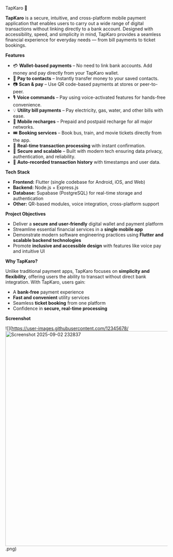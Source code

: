 TapKaro 🚀

**TapKaro** is a secure, intuitive, and cross-platform mobile payment application that enables users to carry out a wide range of digital transactions without linking directly to a bank account. Designed with accessibility, speed, and simplicity in mind, TapKaro provides a seamless financial experience for everyday needs — from bill payments to ticket bookings.



**Features**

- 💳 **Wallet-based payments** – No need to link bank accounts. Add money and pay directly from your TapKaro wallet.
- 📱 **Pay to contacts** – Instantly transfer money to your saved contacts.
- 📷 **Scan & pay** – Use QR code-based payments at stores or peer-to-peer.
- 🎙️ **Voice commands** – Pay using voice-activated features for hands-free convenience.
- 💡 **Utility bill payments** – Pay electricity, gas, water, and other bills with ease.
- 📲 **Mobile recharges** – Prepaid and postpaid recharge for all major networks.
- 🎟️ **Booking services** – Book bus, train, and movie tickets directly from the app.
- 🔄 **Real-time transaction processing** with instant confirmation.
- 🔐 **Secure and scalable** – Built with modern tech ensuring data privacy, authentication, and reliability.
- 📅 **Auto-recorded transaction history** with timestamps and user data.



**Tech Stack**

- **Frontend:** Flutter (single codebase for Android, iOS, and Web)
- **Backend:** Node.js + Express.js
- **Database:** Supabase (PostgreSQL) for real-time storage and authentication
- **Other:** QR-based modules, voice integration, cross-platform support



**Project Objectives**

- Deliver a **secure and user-friendly** digital wallet and payment platform
- Streamline essential financial services in a **single mobile app**
- Demonstrate modern software engineering practices using **Flutter and scalable backend technologies**
- Promote **inclusive and accessible design** with features like voice pay and intuitive UI



**Why TapKaro?**

Unlike traditional payment apps, TapKaro focuses on **simplicity and flexibility**, offering users the ability to transact without direct bank integration. With TapKaro, users gain:

- A **bank-free** payment experience
- **Fast and convenient** utility services
- Seamless **ticket booking** from one platform
- Confidence in **secure, real-time processing**


**Screenshot**

![](https://user-images.githubusercontent.com/12345678/<img width="739" height="668" alt="Screenshot 2025-09-02 232837" src="https://github.com/user-attachments/assets/43c5986f-fdb8-4d19-93dd-1210d56d1920" />
.png)








